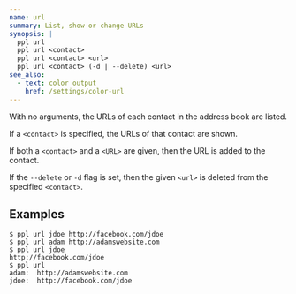 ```yaml
---
name: url
summary: List, show or change URLs
synopsis: |
  ppl url
  ppl url <contact>
  ppl url <contact> <url>
  ppl url <contact> (-d | --delete) <url>
see_also:
  - text: color output
    href: /settings/color-url
---
```


With no arguments, the URLs of each contact in the address book are listed.

If a `<contact>` is specified, the URLs of that contact are shown.

If both a `<contact>` and a `<URL>` are given, then the URL is added to the
contact.

If the `--delete` or `-d` flag is set, then the given `<url>` is
deleted from the specified `<contact>`.

## Examples

    $ ppl url jdoe http://facebook.com/jdoe
    $ ppl url adam http://adamswebsite.com
    $ ppl url jdoe
    http://facebook.com/jdoe
    $ ppl url
    adam:  http://adamswebsite.com
    jdoe:  http://facebook.com/jdoe

